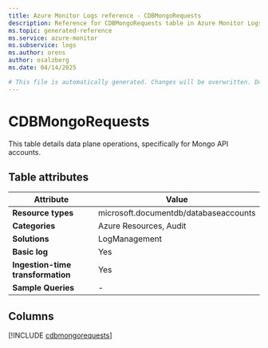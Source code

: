 ```yaml
---
title: Azure Monitor Logs reference - CDBMongoRequests
description: Reference for CDBMongoRequests table in Azure Monitor Logs.
ms.topic: generated-reference
ms.service: azure-monitor
ms.subservice: logs
ms.author: orens
author: osalzberg
ms.date: 04/14/2025

# This file is automatically generated. Changes will be overwritten. Do not change this file directly.
---
```


# CDBMongoRequests

This table details data plane operations, specifically for Mongo API accounts.


## Table attributes

|Attribute|Value|
|---|---|
|**Resource types**|microsoft.documentdb/databaseaccounts|
|**Categories**|Azure Resources, Audit|
|**Solutions**| LogManagement|
|**Basic log**|Yes|
|**Ingestion-time transformation**|Yes|
|**Sample Queries**|-|



## Columns
  
[!INCLUDE [cdbmongorequests](~/reusable-content/ce-skilling/azure/includes/azure-monitor/reference/tables/cdbmongorequests-include.md)]
